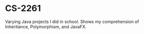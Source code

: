 # CS-2261
Varying Java projects I did in school. Shows my comprehension of Inheritance, Polymorphism, and JavaFX.
